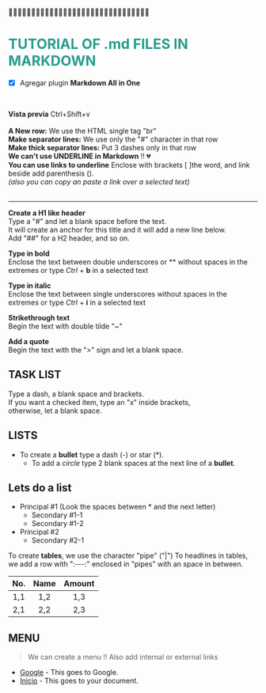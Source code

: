 🐙🐙🐙🐙🐙🐙🐙🐙🐙🐙🐙🐙🐙🐙🐙🐙🐙🐙🐙🐙🐙🐙🐙🐙🐙🐙🐙🐙🐙🐙🐙 
<br/>
<div style="color:#2a9d8f">



# TUTORIAL OF .md FILES IN MARKDOWN
</div>

- [x] Agregar plugin __Markdown All in One__
<br/>

__Vista previa__ Ctrl+Shift+v <br/>
<br/>
__A New row:__ We use the HTML single tag "br" <br/>
__Make separator lines:__ We use only the "#" character in that row <br/>
__Make thick separator lines:__ Put 3 dashes only in that row <br/>
__We can't use UNDERLINE in Markdown__ ‼️ 💔 <br/>
__You can use links to underline__ Enclose with brackets [ ]the word, and link beside add parenthesis ().<br/>
*(also you can copy an paste a link over a selected text)* <br/>
<br/> 

---

__Create a H1 like header__ <br/>
Type a "#" and let a blank space before the text. <br/>
It will create an anchor for this title and it will add a new line below. <br/>
Add "##" for a H2 header, and so on. <br/>

__Type in bold__ <br/>
Enclose the text between double underscores or ** without spaces in the extremes 
or type _Ctrl_ + **b** in a selected text


__Type in italic__ <br/>
Enclose the text between single underscores without spaces in the extremes
or type _Ctrl_ + **i** in a selected text

__Strikethrough text__ <br/>
Begin the text with double tilde "~"   

__Add a quote__ <br/>
Begin the text with the ">" sign and let a blank space.

## TASK LIST
Type a dash, a blank space and brackets. <br/>
If you want a checked item, type an "x" inside brackets, <br/>
otherwise, let a blank space. <br/>

## LISTS

- To create a  __bullet__ type a dash (-) or star (*).
  * To add a _circle_ type 2 blank spaces at the next line of a __bullet__.

Lets do a list
-----------------------
* Principal #1 (Look the spaces between * and the next letter)
  * Secondary #1-1
  * Secondary #1-2
* Principal #2
  * Secondary #2-1
  
To create __tables__, we use the character "pipe" ("|")
To headlines in tables, we add a row with ":---:" enclosed in "pipes" with an space in between.
  
| No. | Name | Amount |
| :---: | :---: | :-----: |
| 1,1 | 1,2 | 1,3 |
| 2,1 | 2,2 | 2,3 |


## MENU

> We can create a menu !!
> Also add internal or external links


- [Google](www.google.com) - This goes to Google.
- [Inicio](#basic-tutorial-of-md-files-in-markdown) - This goes to your document.

